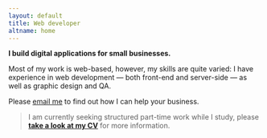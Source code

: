 ```yaml
---
layout: default
title: Web developer
altname: home
---
```


**I build digital applications for small businesses.** 

Most of my work is web-based, however, my skills are quite varied: I have experience in web development — both front-end and server-side — as well as graphic design and QA.

Please [email me](mailto:{{site.email}}) to find out how I can help your business.


> I am currently seeking structured part-time work while I study, please **[take a look at my CV](/cv)** for more information.